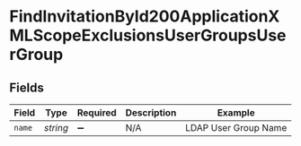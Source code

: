 # FindInvitationById200ApplicationXMLScopeExclusionsUserGroupsUserGroup


## Fields

| Field                | Type                 | Required             | Description          | Example              |
| -------------------- | -------------------- | -------------------- | -------------------- | -------------------- |
| `name`               | *string*             | :heavy_minus_sign:   | N/A                  | LDAP User Group Name |